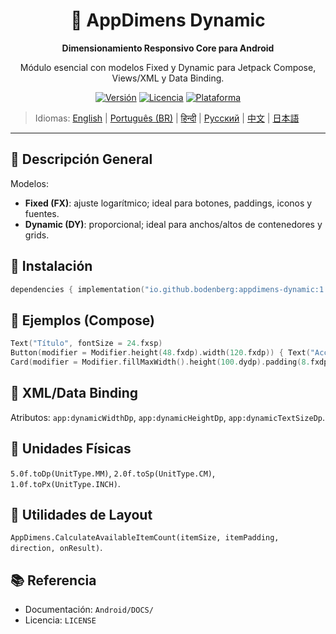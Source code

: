 <div align="center">
    <h1>📐 AppDimens Dynamic</h1>
    <p><strong>Dimensionamiento Responsivo Core para Android</strong></p>
    <p>Módulo esencial con modelos Fixed y Dynamic para Jetpack Compose, Views/XML y Data Binding.</p>

[![Versión](https://img.shields.io/badge/version-1.0.5-blue.svg)](https://github.com/bodenberg/appdimens/releases)
[![Licencia](https://img.shields.io/badge/license-Apache%202.0-green.svg)](../../../LICENSE)
[![Plataforma](https://img.shields.io/badge/platform-Android%2021+-orange.svg)](https://developer.android.com/)
</div>

> Idiomas: [English](../../../../Android/appdimens_dynamic/README.md) | [Português (BR)](../../pt-BR/Android/appdimens_dynamic/README.md) | [हिन्दी](../../hi/Android/appdimens_dynamic/README.md) | [Русский](../../ru/Android/appdimens_dynamic/README.md) | [中文](../../zh/Android/appdimens_dynamic/README.md) | [日本語](../../ja/Android/appdimens_dynamic/README.md)

---

## 🎯 Descripción General

Modelos:
- **Fixed (FX)**: ajuste logarítmico; ideal para botones, paddings, iconos y fuentes.
- **Dynamic (DY)**: proporcional; ideal para anchos/altos de contenedores y grids.

## 🚀 Instalación
```kotlin
dependencies { implementation("io.github.bodenberg:appdimens-dynamic:1.0.5") }
```

## 🎨 Ejemplos (Compose)
```kotlin
Text("Título", fontSize = 24.fxsp)
Button(modifier = Modifier.height(48.fxdp).width(120.fxdp)) { Text("Acción") }
Card(modifier = Modifier.fillMaxWidth().height(100.dydp).padding(8.fxdp)) { /* ... */ }
```

## 📄 XML/Data Binding
Atributos: `app:dynamicWidthDp`, `app:dynamicHeightDp`, `app:dynamicTextSizeDp`.

## 📏 Unidades Físicas
`5.0f.toDp(UnitType.MM)`, `2.0f.toSp(UnitType.CM)`, `1.0f.toPx(UnitType.INCH)`.

## 🧮 Utilidades de Layout
`AppDimens.CalculateAvailableItemCount(itemSize, itemPadding, direction, onResult)`.

## 📚 Referencia
- Documentación: `Android/DOCS/`
- Licencia: `LICENSE`
